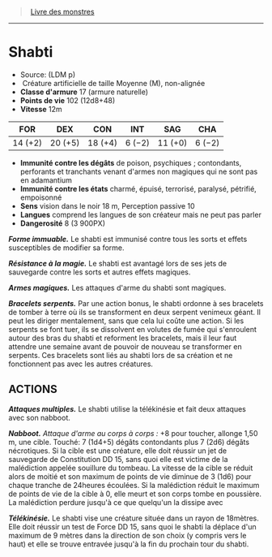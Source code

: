 ﻿> [Livre des monstres](tome_of_beasts.md)

---

# Shabti

- Source: (LDM p)
-  Créature artificielle de taille Moyenne (M), non-alignée
- **Classe d'armure** 17 (armure naturelle)
- **Points de vie** 102 (12d8+48)
- **Vitesse** 12m

|FOR|DEX|CON|INT|SAG|CHA|
|---|---|---|---|---|---|
|14 (+2)|20 (+5)|18 (+4)|6 (−2)|11 (+0)|6 (−2)|

- **Immunité contre les dégâts** de poison, psychiques ; contondants, perforants et tranchants venant d'armes non magiques qui ne sont pas en adamantium
- **Immunité contre les états** charmé, épuisé, terrorisé, paralysé, pétrifié, empoisonné
- **Sens** vision dans le noir 18 m, Perception passive 10
- **Langues** comprend les langues de son créateur mais ne peut pas parler
- **Dangerosité** 8 (3 900PX)

**_Forme immuable._** Le shabti est immunisé contre tous les sorts et effets susceptibles de modifier sa forme.

**_Résistance à la magie._** Le shabti est avantagé lors de ses jets de sauvegarde contre les sorts et autres effets magiques.

**_Armes magiques._** Les attaques d'arme du shabti sont magiques.

**_Bracelets serpents._** Par une action bonus, le shabti ordonne à ses bracelets de tomber à terre où ils se transforment en deux serpent venimeux géant. Il peut les diriger mentalement, sans que cela lui coûte une action. Si les serpents se font tuer, ils se dissolvent en volutes de fumée qui s'enroulent autour des bras du shabti et reforment les bracelets, mais il leur faut attendre une semaine avant de pouvoir de nouveau se transformer en serpents. Ces bracelets sont liés au shabti lors de sa création et ne fonctionnent pas avec les autres créatures.

## ACTIONS

**_Attaques multiples._** Le shabti utilise la télékinésie et fait deux attaques avec son nabboot.

**_Nabboot._** _Attaque d'arme au corps à corps :_ +8 pour toucher, allonge 1,50 m, une cible. Touché: 7 (1d4+5) dégâts contondants plus 7 (2d6) dégâts nécrotiques. Si la cible est une créature, elle doit réussir un jet de sauvegarde de Constitution DD 15, sans quoi elle est victime de la malédiction appelée souillure du tombeau. La vitesse de la cible se réduit alors de moitié et son maximum de points de vie diminue de 3 (1d6) pour chaque tranche de 24heures écoulées. Si la malédiction réduit le maximum de points de vie de la cible à 0, elle meurt et son corps tombe en poussière. La malédiction perdure jusqu'à ce que quelqu'un la dissipe avec

**_Télékinésie._** Le shabti vise une créature située dans un rayon de 18mètres. Elle doit réussir un test de Force DD 15, sans quoi le shabti la déplace d'un maximum de 9 mètres dans la direction de son choix (y compris vers le haut) et elle se trouve entravée jusqu'à la fin du prochain tour du shabti.

